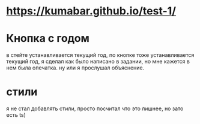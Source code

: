 # https://kumabar.github.io/test-1/

# Кнопка с годом
в стейте устанавливается текущий год, по кнопке тоже устанавливается текущий год, я сделал как было написано в задании, но мне кажется в нем была опечатка. ну или я прослушал объяснение. 

# стили
я не стал добавлять стили, просто посчитал что это лишнее, но зато есть ts)


